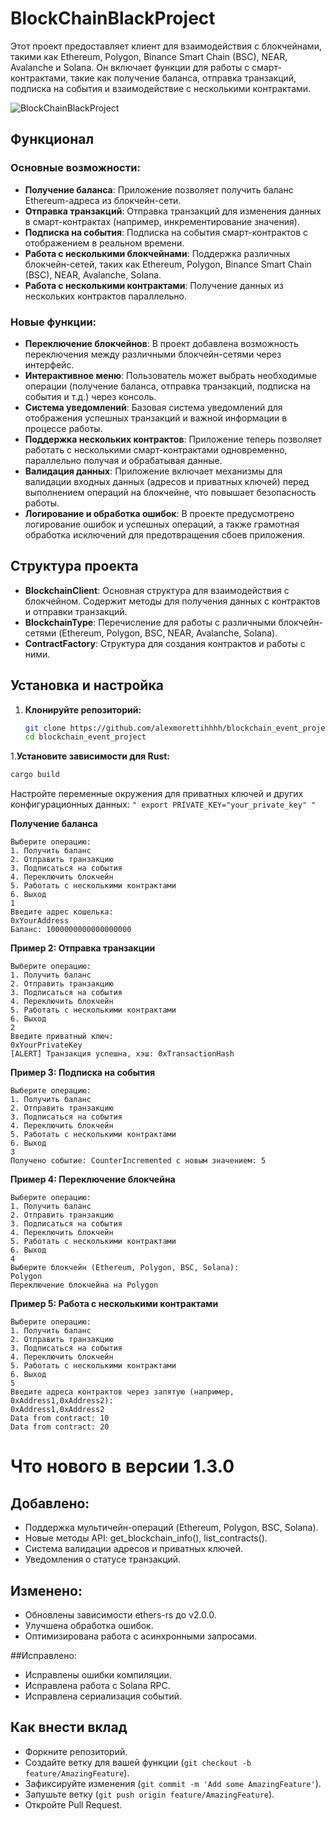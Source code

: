 # BlockChainBlackProject

Этот проект предоставляет клиент для взаимодействия с блокчейнами, такими как Ethereum, Polygon, Binance Smart Chain (BSC), NEAR, Avalanche и Solana. Он включает функции для работы с смарт-контрактами, такие как получение баланса, отправка транзакций, подписка на события и взаимодействие с несколькими контрактами.

![BlockChainBlackProject](https://img.freepik.com/premium-vector/blockchain-line-icon-logo-concept-dark-background_516670-196.jpg)

## Функционал

### Основные возможности:

- **Получение баланса**: Приложение позволяет получить баланс Ethereum-адреса из блокчейн-сети.
- **Отправка транзакций**: Отправка транзакций для изменения данных в смарт-контрактах (например, инкрементирование значения).
- **Подписка на события**: Подписка на события смарт-контрактов с отображением в реальном времени.
- **Работа с несколькими блокчейнами**: Поддержка различных блокчейн-сетей, таких как Ethereum, Polygon, Binance Smart Chain (BSC), NEAR, Avalanche, Solana.
- **Работа с несколькими контрактами**: Получение данных из нескольких контрактов параллельно.

### Новые функции:

- **Переключение блокчейнов**: В проект добавлена возможность переключения между различными блокчейн-сетями через интерфейс.
- **Интерактивное меню**: Пользователь может выбрать необходимые операции (получение баланса, отправка транзакций, подписка на события и т.д.) через консоль.
- **Система уведомлений**: Базовая система уведомлений для отображения успешных транзакций и важной информации в процессе работы.
- **Поддержка нескольких контрактов**: Приложение теперь позволяет работать с несколькими смарт-контрактами одновременно, параллельно получая и обрабатывая данные.
- **Валидация данных**: Приложение включает механизмы для валидации входных данных (адресов и приватных ключей) перед выполнением операций на блокчейне, что повышает безопасность работы.
- **Логирование и обработка ошибок**: В проекте предусмотрено логирование ошибок и успешных операций, а также грамотная обработка исключений для предотвращения сбоев приложения.

## Структура проекта

- **BlockchainClient**: Основная структура для взаимодействия с блокчейном. Содержит методы для получения данных с контрактов и отправки транзакций.
- **BlockchainType**: Перечисление для работы с различными блокчейн-сетями (Ethereum, Polygon, BSC, NEAR, Avalanche, Solana).
- **ContractFactory**: Структура для создания контрактов и работы с ними.

## Установка и настройка

1. **Клонируйте репозиторий:**
   ```bash
   git clone https://github.com/alexmorettihhhh/blockchain_event_project.git
   cd blockchain_event_project


1.**Установите зависимости для Rust:**
```bash
cargo build
```

Настройте переменные окружения для приватных ключей и других конфигурационных данных: ``` " export PRIVATE_KEY="your_private_key" " ```


**Получение баланса**
```
Выберите операцию:
1. Получить баланс
2. Отправить транзакцию
3. Подписаться на события
4. Переключить блокчейн
5. Работать с несколькими контрактами
6. Выход
1
Введите адрес кошелька:
0xYourAddress
Баланс: 1000000000000000000
```
**Пример 2: Отправка транзакции**
```
Выберите операцию:
1. Получить баланс
2. Отправить транзакцию
3. Подписаться на события
4. Переключить блокчейн
5. Работать с несколькими контрактами
6. Выход
2
Введите приватный ключ:
0xYourPrivateKey
[ALERT] Транзакция успешна, хэш: 0xTransactionHash
```
**Пример 3: Подписка на события**
```
Выберите операцию:
1. Получить баланс
2. Отправить транзакцию
3. Подписаться на события
4. Переключить блокчейн
5. Работать с несколькими контрактами
6. Выход
3
Получено событие: CounterIncremented с новым значением: 5
```
**Пример 4: Переключение блокчейна**

```
Выберите операцию:
1. Получить баланс
2. Отправить транзакцию
3. Подписаться на события
4. Переключить блокчейн
5. Работать с несколькими контрактами
6. Выход
4
Выберите блокчейн (Ethereum, Polygon, BSC, Solana):
Polygon
Переключение блокчейна на Polygon
```
**Пример 5: Работа с несколькими контрактами**
```
Выберите операцию:
1. Получить баланс
2. Отправить транзакцию
3. Подписаться на события
4. Переключить блокчейн
5. Работать с несколькими контрактами
6. Выход
5
Введите адреса контрактов через запятую (например, 0xAddress1,0xAddress2):
0xAddress1,0xAddress2
Data from contract: 10
Data from contract: 20

```

# Что нового в версии 1.3.0
## Добавлено:
- Поддержка мультичейн-операций (Ethereum, Polygon, BSC, Solana).
- Новые методы API: get_blockchain_info(), list_contracts().
- Cистема валидации адресов и приватных ключей.
- Уведомления о статусе транзакций.
## Изменено:
- Обновлены зависимости ethers-rs до v2.0.0.
- Улучшена обработка ошибок.
- Оптимизирована работа с асинхронными запросами.

##Исправлено:
- Исправлены ошибки компиляции.
- Исправлена работа с Solana RPC.
- Исправлена сериализация событий.

## Как внести вклад
- Форкните репозиторий.
- Создайте ветку для вашей функции (`git checkout -b feature/AmazingFeature`).
-  Зафиксируйте изменения (`git commit -m 'Add some AmazingFeature'`).
-  Запушьте ветку (`git push origin feature/AmazingFeature`).
- Откройте Pull Request.







